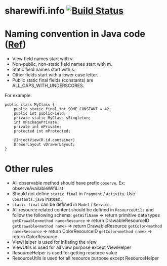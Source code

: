 sharewifi.info [![Build Status](https://api.shippable.com/projects/551732065ab6cc1352ae3af8/badge?branchName=master)](https://app.shippable.com/projects/551732065ab6cc1352ae3af8/builds/latest)
===============

# Naming convention in Java code ([Ref](http://source.android.com/source/code-style.html#follow-field-naming-conventions))

- View field names start with v.
- Non-public, non-static field names start with m.
- Static field names start with s.
- Other fields start with a lower case letter.
- Public static final fields (constants) are ALL_CAPS_WITH_UNDERSCORES.

For example:

```
public class MyClass {
    public static final int SOME_CONSTANT = 42;
    public int publicField;
    private static MyClass sSingleton;
    int mPackagePrivate;
    private int mPrivate;
    protected int mProtected;
    
    @InjectView(R.id.container)
    DrawerLayout vDrawerLayout;
}
```

# Other rules

- All observable method should have prefix `observe`. Ex: observeAvailableWifiList
- Should not define `static final` in `Fragment` / `Activity`. Use `Constants.java` instead.
- `static final` can be defined in `Model` / `Service`.
- All resource related content should be defined in `ResourceUtils` and follow the following schema:
`getWifiName` => return primitive data types
`getDrawable<method name>Resource` => return DrawableResourceID
`getDrawable<method name>` => return DrawableResource
`getColor<method name>Resource` => return ColorResourceID
`getColor<method name>` => return ColorResource
- ViewHelper is used for inflating the view
- ViewUtils is used for all view purpose except ViewHelper
- ResourceHelper is used for getting resource value
- ResourceUtils is used for all resource purpose except ResourceHelper
